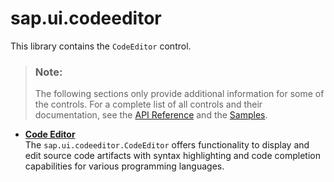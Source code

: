 <!-- loio2832a13753f24c9b89a6d5cf6de32d91 -->

# sap.ui.codeeditor

This library contains the `CodeEditor` control.

> ### Note:  
> The following sections only provide additional information for some of the controls. For a complete list of all controls and their documentation, see the [API Reference](https://ui5.sap.com/#/api) and the [Samples](https://ui5.sap.com/#/controls). 

-   **[Code Editor](code-editor-cc467b9.md "The sap.ui.codeeditor.CodeEditor offers functionality to display and
		edit source code artifacts with syntax highlighting and code completion capabilities for
		various programming languages. ")**  
The `sap.ui.codeeditor.CodeEditor` offers functionality to display and edit source code artifacts with syntax highlighting and code completion capabilities for various programming languages.

